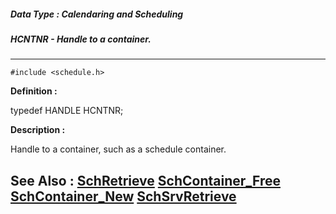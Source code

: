##### Data Type : Calendaring and Scheduling
##### HCNTNR - Handle to a container.
---
```
#include <schedule.h>
```

**Definition :**

typedef HANDLE HCNTNR;

**Description :**

Handle to a container, such as a schedule container.


**See Also :**
[SchRetrieve](/domino-c-api-docs/reference/Func/SchRetrieve)
[SchContainer_Free](/domino-c-api-docs/reference/Func/SchContainer_Free)
[SchContainer_New](/domino-c-api-docs/reference/Func/SchContainer_New)
[SchSrvRetrieve](/domino-c-api-docs/reference/Func/SchSrvRetrieve)
---
